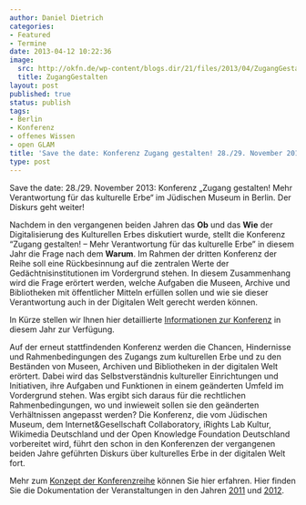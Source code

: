 ```yaml
---
author: Daniel Dietrich
categories:
- Featured
- Termine
date: 2013-04-12 10:22:36
image:
  src: http://okfn.de/wp-content/blogs.dir/21/files/2013/04/ZugangGestalten.jpg
  title: ZugangGestalten
layout: post
published: true
status: publish
tags:
- Berlin
- Konferenz
- offenes Wissen
- open GLAM
title: 'Save the date: Konferenz Zugang gestalten! 28./29. November 2013'
type: post
---
```


Save the date: 28./29. November 2013: Konferenz „Zugang gestalten! Mehr Verantwortung für das kulturelle Erbe“ im Jüdischen Museum in Berlin. Der Diskurs geht weiter!

Nachdem in den vergangenen beiden Jahren das **Ob** und das **Wie** der Digitalisierung des Kulturellen Erbes diskutiert wurde, stellt die Konferenz “Zugang gestalten! – Mehr Verantwortung für das kulturelle Erbe” in diesem Jahr die Frage nach dem **Warum**. Im Rahmen der dritten Konferenz der Reihe soll eine Rückbesinnung auf die zentralen Werte der Gedächtnisinstitutionen im Vordergrund stehen. In diesem Zusammenhang wird die Frage erörtert werden, welche Aufgaben die Museen, Archive und Bibliotheken mit öffentlicher Mitteln erfüllen sollen und wie sie dieser Verantwortung auch in der Digitalen Welt gerecht werden können.

In Kürze stellen wir Ihnen hier detaillierte [Informationen zur Konferenz](http://www.zugang-gestalten.de/konferenz-2013/) in diesem Jahr zur Verfügung.

Auf der erneut stattfindenden Konferenz werden die Chancen, Hindernisse und Rahmenbedingungen des Zugangs zum kulturellen Erbe und zu den Beständen von Museen, Archiven und Bibliotheken in der digitalen Welt erörtert. Dabei wird das Selbstverständnis kultureller Einrichtungen und Initiativen, ihre Aufgaben und Funktionen in einem geänderten Umfeld im Vordergrund stehen. Was ergibt sich daraus für die rechtlichen Rahmenbedingungen, wo und inwieweit sollen sie den geänderten Verhältnissen angepasst werden? Die Konferenz, die vom Jüdischen Museum, dem Internet&Gesellschaft Collaboratory, iRights Lab Kultur, Wikimedia Deutschland und der Open Knowledge Foundation Deutschland vorbereitet wird, führt den schon in den Konferenzen der vergangenen beiden Jahre geführten Diskurs über kulturelles Erbe in der digitalen Welt fort.

Mehr zum [Konzept der Konferenzreihe](http://www.zugang-gestalten.de/konzept-konferenzreihe/) können Sie hier erfahren. Hier finden Sie die Dokumentation der Veranstaltungen in den Jahren [2011](http://ins-netz-gegangen.org/) und [2012](http://www.zugang-gestalten.de/dokumentation-2012/).